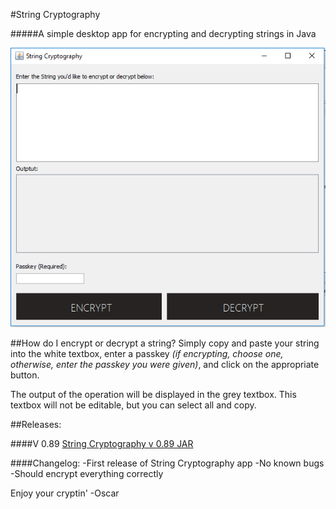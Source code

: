 #String Cryptography

#####A simple desktop app for encrypting and decrypting strings in Java

![alt text](https://github.com/oscar-rt/string-cryptography/blob/master/img/app.PNG "String Cryptography App")

##How do I encrypt or decrypt a string?
Simply copy and paste your string into the white textbox, enter a passkey *(if encrypting, choose one, otherwise, enter the passkey you were given)*, and click on the appropriate button.

The output of the operation will be displayed in the grey textbox. This textbox will not be editable, but you can select all and copy.

##Releases:

####V 0.89
[String Cryptography v 0.89 JAR](https://github.com/oscar-rt/string-cryptography/raw/master/StringCryptography0.89.zip)  

####Changelog:
-First release of String Cryptography app
-No known bugs 
-Should encrypt everything correctly

Enjoy your cryptin'
-Oscar



